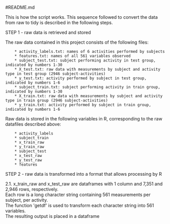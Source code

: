 #README.md

This is how the script works.  This sequence followed to convert the data from raw to tidy is described in the following 
steps.  

 STEP 1 - raw data is retrieved and stored 

The raw data contained in this project consists of the following files:

        * activity_labels.txt: names of 6 activities performed by subjects
        * features.txt: names of all 561 variables observed
        * subject_test.txt: subject performing activity in test group, indicated by numbers 1-30
        * X_test.txt: raw data with measurements by subject and activity type in test group (2946 subject-activities)
        * y_test.txt: activity performed by subject in test group, indicated by numbers 1-6
        * subject_train.txt: subject performing activity in train group, indicated by numbers 1-30
        * X_train.txt: raw data with measurements by subject and activity type in train group (2946 subject-activities)
        * y_train.txt: activity performed by subject in train group, indicated by numbers 1-6

Raw data is stored in the following variables in R, corresponding to the raw datafiles described above:

        * activity_labels 
        * subject_train 
        * x_train_raw
        * y_train_raw
        * subject_test
        * x_test_raw
        * y_test_raw
        * features

STEP 2 - raw data is transformed into a format that allows processing by R

2.1.    x_train_raw and x_test_raw are dataframes with 1 column and 7,351 and 2,946 rows, respectively.  
        Each row is a long character string containing 561 measurements per subject, per activity.  
        The function 'getdf' is used to transform each character string into 561 variables.  
        The resulting output is placed in a dataframe 
        
        